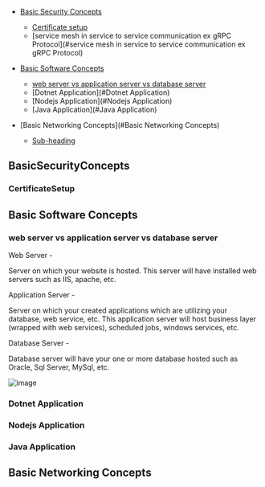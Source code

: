 - [Basic Security Concepts](#BasicSecurityConcepts)
  * [Certificate setup](#CertificateSetup)
  * [service mesh in service to service communication ex gRPC Protocol](#service mesh in service to service communication ex gRPC Protocol)
 
- [Basic Software Concepts](https://github.com/kay1810/DevOpsVault/blob/main/Basics/BasicConcepts.md#basic-software-concepts)
  * [web server vs application server vs database server](https://github.com/kay1810/DevOpsVault/blob/main/Basics/BasicConcepts.md#web-server-vs-application-server-vs-database-server)
  * [Dotnet Application](#Dotnet Application)
  * [Nodejs Application](#Nodejs Application)
  * [Java Application](#Java Application)

- [Basic Networking Concepts](#Basic Networking Concepts)
  * [Sub-heading](#sub-heading-2)
  


## BasicSecurityConcepts


### CertificateSetup



## Basic Software Concepts


### web server vs application server vs database server

Web Server -

Server on which your website is hosted. This server will have installed web servers such as IIS, apache, etc.

Application Server -

Server on which your created applications which are utilizing your database, web service, etc. This application server will host business layer (wrapped with web services), scheduled jobs, windows services, etc.

Database Server -

Database server will have your one or more database hosted such as Oracle, Sql Server, MySql, etc.


![image](https://user-images.githubusercontent.com/29191813/227700803-5e4fae38-16d8-4a05-9a0f-d57ce0d38890.png)

### Dotnet Application


### Nodejs Application


### Java Application

## Basic Networking Concepts


